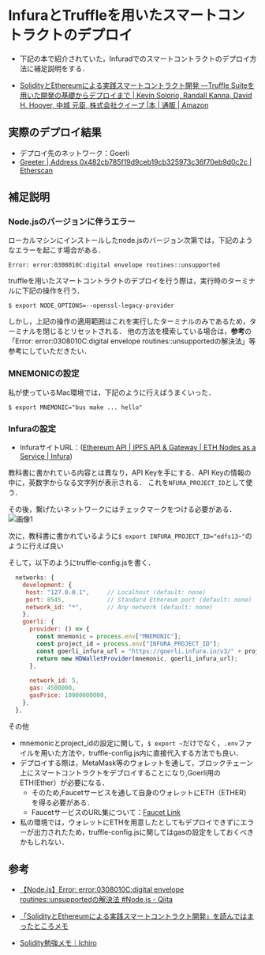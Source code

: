 # InfuraとTruffleを用いたスマートコントラクトのデプロイ
- 下記の本で紹介されていた，Infuradでのスマートコントラクトのデプロイ方法に補足説明をする．

- [SolidityとEthereumによる実践スマートコントラクト開発 ―Truffle Suiteを用いた開発の基礎からデプロイまで \| Kevin Solorio, Randall Kanna, David H\. Hoover, 中城 元臣, 株式会社クイープ \|本 \| 通販 \| Amazon](https://www.amazon.co.jp/Solidity%E3%81%A8Ethereum%E3%81%AB%E3%82%88%E3%82%8B%E5%AE%9F%E8%B7%B5%E3%82%B9%E3%83%9E%E3%83%BC%E3%83%88%E3%82%B3%E3%83%B3%E3%83%88%E3%83%A9%E3%82%AF%E3%83%88%E9%96%8B%E7%99%BA-%E2%80%95Truffle-Suite%E3%82%92%E7%94%A8%E3%81%84%E3%81%9F%E9%96%8B%E7%99%BA%E3%81%AE%E5%9F%BA%E7%A4%8E%E3%81%8B%E3%82%89%E3%83%87%E3%83%97%E3%83%AD%E3%82%A4%E3%81%BE%E3%81%A7-Kevin-Solorio/dp/4873119340/ref=sr_1_5?__mk_ja_JP=%E3%82%AB%E3%82%BF%E3%82%AB%E3%83%8A&crid=1CG6G7UW26U5O&keywords=hands+on+smart+contracts&qid=1707793937&sprefix=hands+on+smart+contract%2Caps%2C287&sr=8-5)

## 実際のデプロイ結果
- デプロイ先のネットワーク：Goerli
- [Greeter \| Address 0x482cb785f19d9ceb19cb325973c36f70eb9d0c2c \| Etherscan](https://goerli.etherscan.io/address/0x482cb785f19d9ceb19cb325973c36f70eb9d0c2c#code)

## 補足説明

### Node.jsのバージョンに伴うエラー
ローカルマシンにインストールしたnode.jsのバージョン次第では，下記のようなエラーを起こす場合がある．
```
Error: error:0308010C:digital envelope routines::unsupported
```
truffleを用いたスマートコントラクトのデプロイを行う際は，実行時のターミナルに下記の操作を行う．
```
$ export NODE_OPTIONS=--openssl-legacy-provider
```

しかし，上記の操作の適用範囲はこれを実行したターミナルのみであるため，ターミナルを閉じるとリセットされる．
他の方法を模索している場合は，**参考**の「Error: error:0308010C:digital envelope routines::unsupportedの解決法」等参考にしていただきたい．

### MNEMONICの設定
私が使っているMac環境では，下記のように行えばうまくいった．
```
$ export MNEMONIC="bus make ... hello"
```

### Infuraの設定
- InfuraサイトURL：([Ethereum API \| IPFS API & Gateway \| ETH Nodes as a Service \| Infura](https://app.infura.io/))

教科書に書かれている内容とは異なり，API Keyを手にする．API Keyの情報の中に，英数字からなる文字列が表示される．
これを```NFURA_PROJECT_ID```として使う．

その後，繋げたいネットワークにはチェックマークをつける必要がある．
![画像1](https://github.com/TikTakSick/deploy-contracts-on-testnet-Goerli-with-Infura/assets/117717470/48f70e2a-53c3-4ef2-ac80-f0e73a6345e4)

次に，教科書に書かれているように```$ export INFURA_PROJECT_ID="edfs13~"```のように行えば良い

そして，以下のようにtruffle-config.jsを書く．


```js
  networks: {
    development: {
     host: "127.0.0.1",     // Localhost (default: none)
     port: 8545,            // Standard Ethereum port (default: none)
     network_id: "*",       // Any network (default: none)
    },
    goerli: {
      provider: () => { 
        const mnemonic = process.env["MNEMONIC"];
        const project_id = process.env["INFURA_PROJECT_ID"];
        const goerli_infura_url = "https://goerli.infura.io/v3/" + project_id;
        return new HDWalletProvider(mnemonic, goerli_infura_url);
      },
      
      network_id: 5, 
      gas: 4500000,
      gasPrice: 10000000000,
    },
  },
```

その他
- mnemonicとproject_idの設定に関して，```$ export ~```だけでなく，```.env```ファイルを用いた方法や，truffle-config.js内に直接代入する方法でも良い．
- デプロイする際は，MetaMask等のウォレットを通して，ブロックチェーン上にスマートコントラクトをデプロイすることになり,Goerli用のETH(Ether）が必要になる．
  - そのため,Faucetサービスを通して自身のウォレットにETH（ETHER）を得る必要がある．
  - FaucetサービスのURL集について：[Faucet Link](https://faucetlink.to/)
- 私の環境では，ウォレットにETHを用意したとしてもデプロイできずにエラーが出力されたため，truffle-config.jsに関してはgasの設定をしておくべきかもしれない．


## 参考
- [【Node\.js】Error: error:0308010C:digital envelope routines::unsupportedの解決法 \#Node\.js \- Qiita](https://qiita.com/kokogento/items/f5b176d05c621223670b)

- [「SolidityとEthereumによる実践スマートコントラクト開発」を読んではまったところメモ](https://zenn.dev/kuromoka/scraps/a8cf68d4ec033e)

- [Solidity勉強メモ｜Ichiro](https://note.com/ichirotech/n/nbfab4f80be3c)
